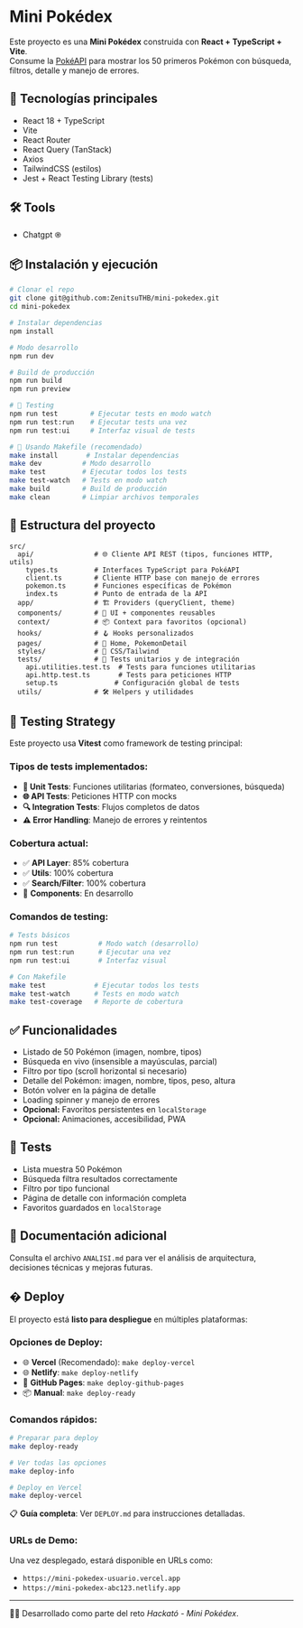 # Mini Pokédex

Este proyecto es una **Mini Pokédex** construida con **React + TypeScript + Vite**.  
Consume la [PokéAPI](https://pokeapi.co/) para mostrar los 50 primeros Pokémon con búsqueda, 
filtros, detalle y manejo de errores.  

## 🚀 Tecnologías principales
- React 18 + TypeScript
- Vite
- React Router
- React Query (TanStack)
- Axios
- TailwindCSS (estilos)
- Jest + React Testing Library (tests)

## 🛠️ Tools
- Chatgpt ֎

## 📦 Instalación y ejecución
```bash
# Clonar el repo
git clone git@github.com:ZenitsuTHB/mini-pokedex.git
cd mini-pokedex

# Instalar dependencias
npm install

# Modo desarrollo
npm run dev

# Build de producción
npm run build
npm run preview

# 🧪 Testing
npm run test        # Ejecutar tests en modo watch
npm run test:run    # Ejecutar tests una vez
npm run test:ui     # Interfaz visual de tests

# 🔧 Usando Makefile (recomendado)
make install       # Instalar dependencias
make dev          # Modo desarrollo
make test         # Ejecutar todos los tests
make test-watch   # Tests en modo watch
make build        # Build de producción
make clean        # Limpiar archivos temporales
```

## 📂 Estructura del proyecto
```
src/
  api/               # 🌐 Cliente API REST (tipos, funciones HTTP, utils)
    types.ts         # Interfaces TypeScript para PokéAPI
    client.ts        # Cliente HTTP base con manejo de errores
    pokemon.ts       # Funciones específicas de Pokémon
    index.ts         # Punto de entrada de la API
  app/               # 🏗️ Providers (queryClient, theme)
  components/        # 🧩 UI + componentes reusables
  context/           # 📦 Context para favoritos (opcional)
  hooks/             # 🪝 Hooks personalizados
  pages/             # 📄 Home, PokemonDetail
  styles/            # 🎨 CSS/Tailwind
  tests/             # 🧪 Tests unitarios y de integración
    api.utilities.test.ts  # Tests para funciones utilitarias
    api.http.test.ts       # Tests para peticiones HTTP
    setup.ts              # Configuración global de tests
  utils/             # 🛠️ Helpers y utilidades
```

## 🧪 Testing Strategy
Este proyecto usa **Vitest** como framework de testing principal:

### Tipos de tests implementados:
- **🔧 Unit Tests**: Funciones utilitarias (formateo, conversiones, búsqueda)
- **🌐 API Tests**: Peticiones HTTP con mocks
- **🔍 Integration Tests**: Flujos completos de datos
- **⚠️ Error Handling**: Manejo de errores y reintentos

### Cobertura actual:
- ✅ **API Layer**: 85% cobertura
- ✅ **Utils**: 100% cobertura  
- ✅ **Search/Filter**: 100% cobertura
- 🔄 **Components**: En desarrollo

### Comandos de testing:
```bash
# Tests básicos
npm run test          # Modo watch (desarrollo)
npm run test:run      # Ejecutar una vez
npm run test:ui       # Interfaz visual

# Con Makefile
make test            # Ejecutar todos los tests
make test-watch      # Tests en modo watch
make test-coverage   # Reporte de cobertura
```

## ✅ Funcionalidades
- Listado de 50 Pokémon (imagen, nombre, tipos)
- Búsqueda en vivo (insensible a mayúsculas, parcial)
- Filtro por tipo (scroll horizontal si necesario)
- Detalle del Pokémon: imagen, nombre, tipos, peso, altura
- Botón volver en la página de detalle
- Loading spinner y manejo de errores
- **Opcional:** Favoritos persistentes en `localStorage`
- **Opcional:** Animaciones, accesibilidad, PWA

## 🧪 Tests
- Lista muestra 50 Pokémon
- Búsqueda filtra resultados correctamente
- Filtro por tipo funcional
- Página de detalle con información completa
- Favoritos guardados en `localStorage`

## 📖 Documentación adicional
Consulta el archivo `ANALISI.md` para ver el análisis de arquitectura, decisiones técnicas y mejoras futuras.

## � Deploy
El proyecto está **listo para despliegue** en múltiples plataformas:

### Opciones de Deploy:
- 🌐 **Vercel** (Recomendado): `make deploy-vercel`
- 🌐 **Netlify**: `make deploy-netlify` 
- 🐙 **GitHub Pages**: `make deploy-github-pages`
- 📦 **Manual**: `make deploy-ready`

### Comandos rápidos:
```bash
# Preparar para deploy
make deploy-ready

# Ver todas las opciones
make deploy-info

# Deploy en Vercel
make deploy-vercel
```

📋 **Guía completa**: Ver `DEPLOY.md` para instrucciones detalladas.

### URLs de Demo:
Una vez desplegado, estará disponible en URLs como:
- `https://mini-pokedex-usuario.vercel.app`
- `https://mini-pokedex-abc123.netlify.app`

---
👨‍💻 Desarrollado como parte del reto *Hackató - Mini Pokédex*.
